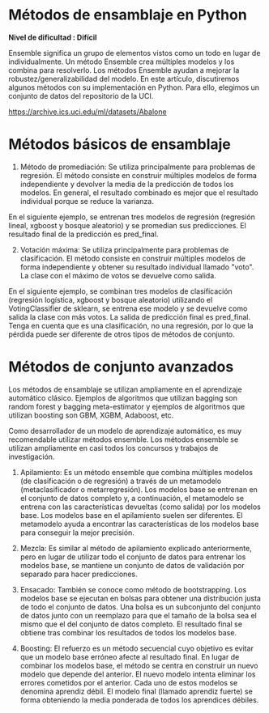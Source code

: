 # Métodos de ensamblaje en Python

**Nivel de dificultad : Difícil**

Ensemble significa un grupo de elementos vistos como un todo en lugar de individualmente. Un método Ensemble crea múltiples modelos y los combina para resolverlo. Los métodos Ensemble ayudan a mejorar la robustez/generalizabilidad del modelo. En este artículo, discutiremos algunos métodos con su implementación en Python. Para ello, elegimos un conjunto de datos del repositorio de la UCI.

https://archive.ics.uci.edu/ml/datasets/Abalone

# Métodos básicos de ensamblaje

1. Método de promediación: Se utiliza principalmente para problemas de regresión. El método consiste en construir múltiples modelos de forma independiente y devolver la media de la predicción de todos los modelos. En general, el resultado combinado es mejor que el resultado individual porque se reduce la varianza.

En el siguiente ejemplo, se entrenan tres modelos de regresión (regresión lineal, xgboost y bosque aleatorio) y se promedian sus predicciones. El resultado final de la predicción es pred_final.

2. Votación máxima: Se utiliza principalmente para problemas de clasificación. El método consiste en construir múltiples modelos de forma independiente y obtener su resultado individual llamado "voto". La clase con el máximo de votos se devuelve como salida. 

En el siguiente ejemplo, se combinan tres modelos de clasificación (regresión logística, xgboost y bosque aleatorio) utilizando el VotingClassifier de sklearn, se entrena ese modelo y se devuelve como salida la clase con más votos. La salida de predicción final es pred_final. Tenga en cuenta que es una clasificación, no una regresión, por lo que la pérdida puede ser diferente de otros tipos de métodos de conjunto.

# Métodos de conjunto avanzados

Los métodos de ensamblaje se utilizan ampliamente en el aprendizaje automático clásico. Ejemplos de algoritmos que utilizan bagging son random forest y bagging meta-estimator y ejemplos de algoritmos que utilizan boosting son GBM, XGBM, Adaboost, etc. 

Como desarrollador de un modelo de aprendizaje automático, es muy recomendable utilizar métodos ensemble. Los métodos ensemble se utilizan ampliamente en casi todos los concursos y trabajos de investigación.

1. Apilamiento: Es un método ensemble que combina múltiples modelos (de clasificación o de regresión) a través de un metamodelo (metaclasificador o metarregresión). Los modelos base se entrenan en el conjunto de datos completo y, a continuación, el metamodelo se entrena con las características devueltas (como salida) por los modelos base. Los modelos base en el apilamiento suelen ser diferentes. El metamodelo ayuda a encontrar las características de los modelos base para conseguir la mejor precisión.

2. Mezcla: Es similar al método de apilamiento explicado anteriormente, pero en lugar de utilizar todo el conjunto de datos para entrenar los modelos base, se mantiene un conjunto de datos de validación por separado para hacer predicciones. 

3. Ensacado: También se conoce como método de bootstrapping. Los modelos base se ejecutan en bolsas para obtener una distribución justa de todo el conjunto de datos. Una bolsa es un subconjunto del conjunto de datos junto con un reemplazo para que el tamaño de la bolsa sea el mismo que el del conjunto de datos completo. El resultado final se obtiene tras combinar los resultados de todos los modelos base. 

4. Boosting: El refuerzo es un método secuencial cuyo objetivo es evitar que un modelo base erróneo afecte al resultado final. En lugar de combinar los modelos base, el método se centra en construir un nuevo modelo que depende del anterior. El nuevo modelo intenta eliminar los errores cometidos por el anterior. Cada uno de estos modelos se denomina aprendiz débil. El modelo final (llamado aprendiz fuerte) se forma obteniendo la media ponderada de todos los aprendices débiles. 
